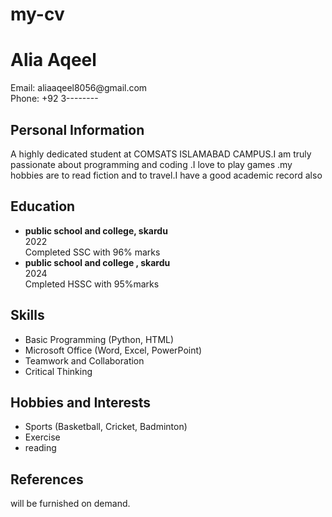 # my-cv
<head>
<title>My CV</title>
</head>
<body>

<h1>Alia Aqeel</h1>
<p>Email: aliaaqeel8056@gmail.com<br>
Phone: +92 3-------- </p>

<h2>Personal Information</h2>
<p>A highly dedicated  student at COMSATS ISLAMABAD CAMPUS.I am  truly passionate about programming and coding .I love to play games .my hobbies are to read fiction and to travel.I have a good academic record also</p>

<h2>Education</h2>
<ul>
<li><b>public school and college, skardu</b><br> 2022<br> Completed SSC with 96% marks</li>
<li><b>public school and college , skardu</b><br> 2024<br> Cmpleted HSSC with 95%marks</li>
</ul>

<h2>Skills</h2>
<ul>
<li>Basic Programming (Python, HTML)</li>
<li>Microsoft Office (Word, Excel, PowerPoint)</li>
<li>Teamwork and Collaboration</li>
<li>Critical Thinking</li>    
</ul>

<h2>Hobbies and Interests</h2>
<ul>
<li>Sports (Basketball, Cricket, Badminton)</li>
<li>Exercise</li>
<li>reading </li>
</ul>

<h2>References</h2>
<p>will be furnished on demand.</p>

</body>
</html>
